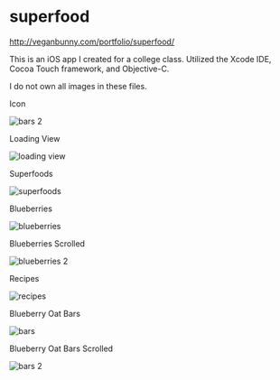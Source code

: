 superfood
=========

http://veganbunny.com/portfolio/superfood/

This is an iOS app I created for a college class. Utilized the Xcode IDE, Cocoa Touch framework, and Objective-C.

I do not own all images in these files.

Icon

![bars 2](http://veganbunny.com/portfolio/images/superfood/icon.png)

Loading View

![loading view](http://veganbunny.com/portfolio/images/superfood/super1.png)

Superfoods

![superfoods](http://veganbunny.com/portfolio/images/superfood/super2.png)

Blueberries

![blueberries](http://veganbunny.com/portfolio/images/superfood/super3.png)

Blueberries Scrolled

![blueberries 2](http://veganbunny.com/portfolio/images/superfood/super4.png)

Recipes

![recipes](http://veganbunny.com/portfolio/images/superfood/super5.png)

Blueberry Oat Bars

![bars](http://veganbunny.com/portfolio/images/superfood/super6.png)

Blueberry Oat Bars Scrolled

![bars 2](http://veganbunny.com/portfolio/images/superfood/super7.png)


